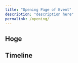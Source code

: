 ```yaml
---
title: "Opening Page of Event"
description: "description here"
permalink: /opening/
---
```


## Hoge

## Timeline